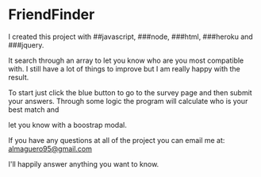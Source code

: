 # FriendFinder

I created this project with ##javascript, ###node, ###html, ###heroku and ###jquery.

It search through an array to let you know who are you most compatible with. I still have a lot of things to improve but I am really happy with the result.

To start just click the blue button to go to the survey page and then submit your answers. Through some logic the program will calculate who is your best match and

let you know with a boostrap modal.

If you have any questions at all of the project you can email me at: almaguero95@gmail.com 

I'll happily answer anything you want to know.